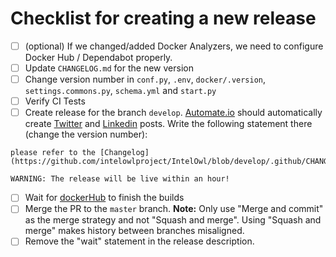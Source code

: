 # Checklist for creating a new release

- [ ] (optional) If we changed/added Docker Analyzers, we need to configure Docker Hub / Dependabot properly.
- [ ] Update `CHANGELOG.md` for the new version
- [ ] Change version number in `conf.py`, `.env`, `docker/.version`, `settings.commons.py`, `schema.yml` and `start.py`
- [ ] Verify CI Tests
- [ ] Create release for the branch `develop`. [Automate.io](https://automate.io/app/bots/list) should automatically create [Twitter](https://twitter.com/intel_owl) and [Linkedin](https://www.linkedin.com/in/matteo-lodi-90/) posts.
      Write the following statement there (change the version number):

```commandline
please refer to the [Changelog](https://github.com/intelowlproject/IntelOwl/blob/develop/.github/CHANGELOG.md#v331)

WARNING: The release will be live within an hour!
```

- [ ] Wait for [dockerHub](https://hub.docker.com/repository/docker/intelowlproject/intelowl) to finish the builds
- [ ] Merge the PR to the `master` branch. **Note:** Only use "Merge and commit" as the merge strategy and not "Squash and merge". Using "Squash and merge" makes history between branches misaligned.
- [ ] Remove the "wait" statement in the release description.
